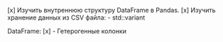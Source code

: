 [x] Изучить внутреннюю структуру DataFrame в Pandas.
[x] Изучить хранение данных из CSV файла:
    - std::variant


DataFrame:
[x] - Гетерогенные колонки

